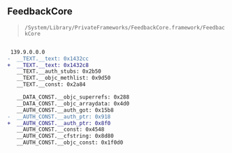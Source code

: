 ## FeedbackCore

> `/System/Library/PrivateFrameworks/FeedbackCore.framework/FeedbackCore`

```diff

 139.9.0.0.0
-  __TEXT.__text: 0x1432cc
+  __TEXT.__text: 0x1432c8
   __TEXT.__auth_stubs: 0x2b50
   __TEXT.__objc_methlist: 0x9d50
   __TEXT.__const: 0x2a84

   __DATA_CONST.__objc_superrefs: 0x288
   __DATA_CONST.__objc_arraydata: 0x4d0
   __AUTH_CONST.__auth_got: 0x15b8
-  __AUTH_CONST.__auth_ptr: 0x918
+  __AUTH_CONST.__auth_ptr: 0x8f0
   __AUTH_CONST.__const: 0x4548
   __AUTH_CONST.__cfstring: 0x8d80
   __AUTH_CONST.__objc_const: 0x1f0d0

```
